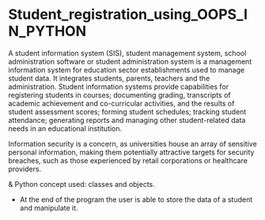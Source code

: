 # Student_registration_using_OOPS_IN_PYTHON
A student information system (SIS), student management system, school administration software or student administration system is a management information system for education sector establishments used to manage student data. It integrates students, parents, teachers and the administration. Student information systems provide capabilities for registering students in courses; documenting grading, transcripts of academic achievement and co-curricular activities, and the results of student assessment scores; forming student schedules; tracking student attendance; generating reports and managing other student-related data needs in an educational institution.

Information security is a concern, as universities house an array of sensitive personal information, making them potentially attractive targets for security breaches, such as those experienced by retail corporations or healthcare providers.

 & Python concept used: classes and objects.


* At the end of the program the user is able to store the data of a student and manipulate it.
